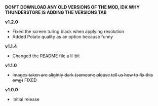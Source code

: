 **DON'T DOWNLOAD ANY OLD VERSIONS OF THE MOD, IDK WHY THUNDERSTORE IS ADDING THE VERSIONS TAB**

**v1.2.0**
* Fixed the screen turing black when applying resolution
* Added Potato quality as an option because funny

**v1.1.4**
* Changed the README file a lil bit

**v1.1.0**
* ~~Images taken are slightly dark (someone please tell us how to fix this omg)~~ FIXED


**v1.0.0**
* Initial release